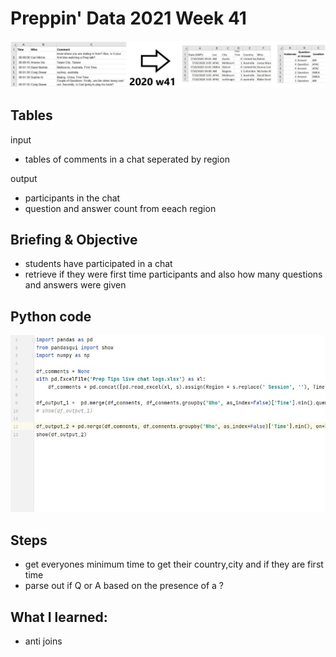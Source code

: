 # Preppin' Data 2021 Week 41
<img src='2020 w41.jpg?raw=true' alt="Python code for bonus charts">

## Tables
input
* tables of comments in a chat seperated by region

output
* participants in the chat
* question and answer count from eeach region

## Briefing & Objective
* students have participated in a chat
* retrieve if they were first time participants and also how many questions and answers were given

## Python code
<a href="solution.py">
<img src='code snippit.jpg?raw=true' alt="Python code">
</a>

##  Steps
* get everyones minimum time to get their country,city and if they are first time
* parse out if Q or A based on the presence of a ?

## What I learned:
* anti joins
